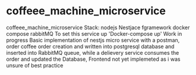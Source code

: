 # coffeee_machine_microservice
coffeee_machine_microservice Stack: nodejs Nestjace fgramework docker compose rabbitMQ 
To set this service up 
'Docker-compose up'
Work in progress 
Basic implementation of nestjs micro service with a postman,
order coffee order creation and written into postgresql database and inserted into RabbitMQ queue, while a delievery service 
consumes the order and updated the Database, Frontend not yet implemeted as i was unsure of best practice 
